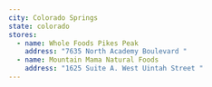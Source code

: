 ```yaml
---
city: Colorado Springs
state: colorado
stores:
  - name: Whole Foods Pikes Peak
    address: "7635 North Academy Boulevard "
  - name: Mountain Mama Natural Foods
    address: "1625 Suite A. West Uintah Street "
---
```

